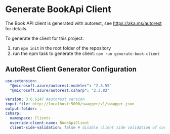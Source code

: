 # Generate BookApi Client 

The Book API client is generated with autorest, see https://aka.ms/autorest for details.

To generate the client for this project:
1. run ```npm init``` in the root folder of the repository
2. run the npm task to generate the client: ```npm run generate-book-client```

## AutoRest Client Generator Configuration
``` yaml
use-extension:
  "@microsoft.azure/autorest.modeler": "2.3.55"
  "@microsoft.azure/autorest.csharp": "2.3.82"

version: 3.0.6247 #autorest version
input-file: http://localhost:5000/swagger/v1/swagger.json
output-folder: .
csharp: 
  namespace: Clients 
  override-client-name: BookApiClient
  client-side-validation: false # disable client side validation of constraints
```